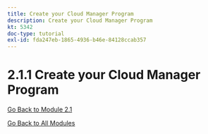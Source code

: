 ```yaml
---
title: Create your Cloud Manager Program
description: Create your Cloud Manager Program
kt: 5342
doc-type: tutorial
exl-id: fda247eb-1865-4936-b46e-84128ccab357
---
```

# 2.1.1 Create your Cloud Manager Program

[Go Back to Module 2.1](./aemcs.md)

[Go Back to All Modules](./../../../overview.md)
